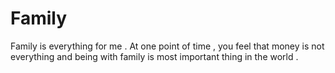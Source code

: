 # Family
Family is everything for me . 
At one point of time , you feel that money is not everything and being with family is most important thing in the world .
